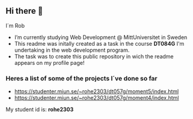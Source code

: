 ## Hi there 👋

I´m Rob

- I’m currently studying Web Development @ MittUniversitet in Sweden
- This readme was initally created as a task in the course  __DT084G__ I'm undertaking in the web development program.
- The task was to create this public repository in wich the readme appears on my profile page! 

### Heres a list of some of the projects I´ve done so far
- https://studenter.miun.se/~rohe2303/dt057g/moment5/index.html
- https://studenter.miun.se/~rohe2303/dt057g/moment4/index.html

 My student id is: **rohe2303** 
  

  
